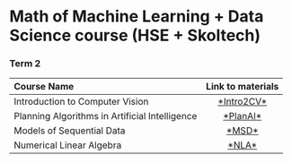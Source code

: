 # Math of Machine Learning + Data Science course (HSE + Skoltech)

### Term 2
| Course Name| Link to materials |
| :----------- | :-----------: | 
|Introduction to Computer Vision| [\*Intro2CV\*](/bichuyen99/My_MSc/tree/Intro2CV)|
|Planning Algorithms in Artificial Intelligence| [\*PlanAI\*](/bichuyen99/My_MSc/tree/PlanAI)|
|Models of Sequential Data| [\*MSD\*](/bichuyen99/My_MSc/tree/MSD)|
|Numerical Linear Algebra| [\*NLA\*](/bichuyen99/My_MSc/tree/NLA/)|
